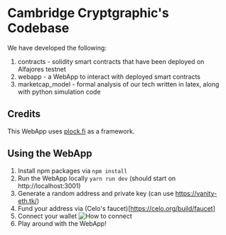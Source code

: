 # Cambridge Cryptgraphic's Codebase

We have developed the following:

1. contracts - solidity smart contracts that have been deployed on Alfajores testnet
2. webapp - a WebApp to interact with deployed smart contracts
3. marketcap_model - formal analysis of our tech written in latex, along with python simulation code 

## Credits

This WebApp uses [plock.fi](https://github.com/AlexBHarley/plock.fi) as a framework.

## Using the WebApp

1. Install npm packages via `npm install`
2. Run the WebApp locally `yarn run dev` (should start on http://localhost:3001)
3. Generate a random address and private key (can use https://vanity-eth.tk/)
4. Fund your address via (Celo's faucet)[https://celo.org/build/faucet]
5. Connect your wallet
![How to connect](connecting.png)
6. Play around with the WebApp!

